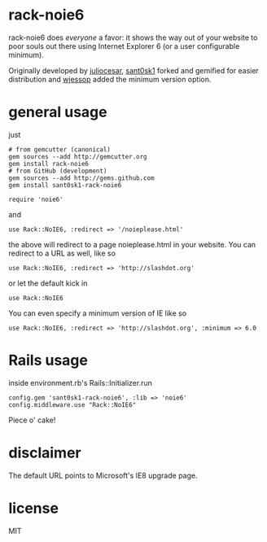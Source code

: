# rack-noie6

rack-noie6 does _everyone_ a favor: it shows the way out of your website to poor souls out there using Internet Explorer 6 (or a user configurable minimum).

Originally developed by [juliocesar](http://github.com/juliocesar), [sant0sk1](http://github.com/sant0sk1) forked and gemified for easier distribution and [wjessop](http://github.com/wjessop) added the minimum version option.

# general usage

just 

    # from gemcutter (canonical)
    gem sources --add http://gemcutter.org
    gem install rack-noie6
    # from GitHub (development)
    gem sources --add http://gems.github.com
    gem install sant0sk1-rack-noie6
    
    require 'noie6'
    
and

    use Rack::NoIE6, :redirect => '/noieplease.html'
    
the above will redirect to a page noieplease.html in your website. You can redirect to
a URL as well, like so

    use Rack::NoIE6, :redirect => 'http://slashdot.org'
    
or let the default kick in

    use Rack::NoIE6
    
You can even specify a minimum version of IE like so

    use Rack::NoIE6, :redirect => 'http://slashdot.org', :minimum => 6.0
    
# Rails usage

inside environment.rb's Rails::Initializer.run

    config.gem 'sant0sk1-rack-noie6', :lib => 'noie6'
    config.middleware.use "Rack::NoIE6"
    
Piece o' cake!
    
# disclaimer

The default URL points to Microsoft's IE8 upgrade page.

# license

MIT
